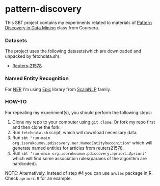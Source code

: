 # pattern-discovery

This SBT project contains my experiments related to materials of
[Pattern Discovery in Data Mining](https://www.coursera.org/course/patterndiscovery) class from Coursera.

### Datasets

The project uses the following datasets(which are downloaded and unpacked by fetchdata.sh):

* [Reuters-21578](http://www.daviddlewis.com/resources/testcollections/reuters21578/)

### Named Entity Recognition

For [NER](http://en.wikipedia.org/wiki/Named-entity_recognition) I'm using [Epic](https://github.com/dlwh/epic/) library
 from [ScalaNLP](http://www.scalanlp.org/) family.

### HOW-TO

For repeating my experiment(s), you should perform the following steps:

1. Clone my repo to your computer using `git clone`. Or fork my repo first and then clone the fork.
2. Run `fetchdata.sh` script, which will download necessary data.
3. Run `sbt "run-main org.isorokoumov.pdiscovery.ner.NamedEntityRecognition"` which will generate named entities for articles from reuters21578.
4. Run `sbt "run-main org.isorokoumov.pdiscovery.apriori.Apriori"` which will find some association rules(params of the algorithm are hardcoded).

NOTE: Alternatively, instead of step #4 you can use `arules` package in R. Check `apriori.R` for an example.